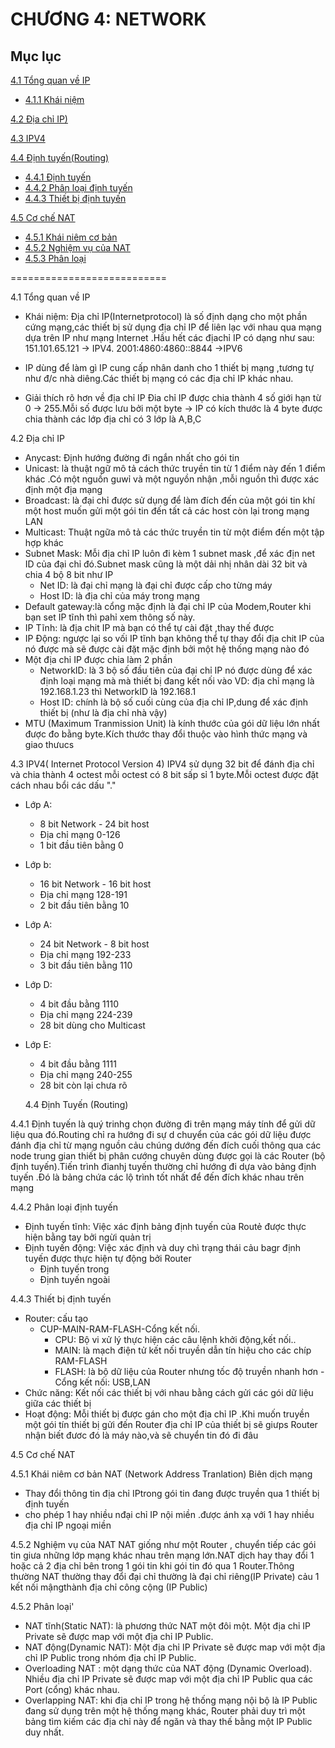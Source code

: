 # CHƯƠNG 4: NETWORK

## Mục lục
[4.1 Tổng quan về IP](#1)
 - [4.1.1 Khái niệm ](#a)

[4.2 Địa chỉ IP)](#2)

[4.3 IPV4](#3)

[4.4 Định tuyến(Routing) ](#4)
- [4.4.1 Định tuyến ](#c1)
- [4.4.2 Phân loại định tuyến ](#c2)
- [4.4.3 Thiết bị định tuyến ](#c3)

[4.5 Cơ chế NAT ](#5)
- [4.5.1 Khái niêm cơ bản ](#c4)
- [4.5.2 Nghiệm vụ của NAT ](#c5)
- [4.5.3 Phân loại ](#c6)

 ===========================

<a name ="1"></a>
 4.1 Tổng quan về IP

 - Khái niệm: Địa chỉ IP(Internetprotocol) là số định dạng cho một phần cứng mạng,các thiết bị sử dụng địa chỉ IP để liên lạc với nhau qua mạng dựa trên IP như mạng Internet .Hầu hết các địachỉ IP có dạng như sau: 151.101.65.121 -> IPV4. 2001:4860:4860::8844 ->IPV6

 - IP dùng để làm gì
 IP cung cấp nhân danh cho 1 thiết bị mạng ,tương tự như đ/c nhà diêng.Các thiết bị mạng có các địa chỉ IP khác nhau.

 - Giải thích rõ hơn về địa chỉ IP
  Đia chỉ IP được chia thành 4 số giới hạn từ 0 -> 255.Mỗi số được lưu bởi một byte -> IP có kích thước là 4 byte được chia thành các lớp địa chỉ có 3 lớp là A,B,C

<a name ="2"></a>
  4.2 Địa chỉ IP 

  - Anycast: Định hướng đường đi ngắn nhất cho gói tin
  - Unicast: là thuật ngữ mô tả cách thức truyền tin từ 1 điểm này đến 1 điểm khác .Có một nguồn guwỉ và một nguyồn nhận ,mỗi nguồn thì được xác định một địa mạng
  - Broadcast: là đại chỉ được sử dụng để làm đích đến của một gói tin khí một host muốn gửi một gói tin đến tất cả các host còn lại trong mạng LAN
  - Multicast: Thuật ngữa mô tả các thức truyền tin từ một điểm đến một tập hợp khác 
  - Subnet Mask: Mỗi địa chỉ IP luôn đi kèm 1 subnet mask ,để xác địn net ID của đại chỉ đó.Subnet mask cũng là một dải nhị nhân dài 32 bit và chia 4 bộ 8 bit như IP
    - Net ID: là đại chỉ mạng là đại chỉ được cấp cho từng máy 
    - Host ID: là địa chỉ của máy trong mạng
- Default gateway:là cổng mặc định là đại chỉ IP của Modem,Router khi bạn set IP tĩnh thì pahỉ xem thông số này.
- IP Tĩnh: là địa chit IP mà bạn có thể tự cài đặt ,thay thế được
- IP Động: ngược lại so vối IP tĩnh bạn không thể tự thay đổi địa chit IP của nó được mà sẽ được cài đặt mặc định bởi một hệ thống mạng nào đó 
- Một địa chỉ IP được chia làm 2 phần
    - NetworkID: là 3 bộ số đầu tiên của đại chỉ IP nó được dùng để xác định loại mạng mà mà thiết bị đang kết nối vào 
    VD: địa chỉ mạng là 192.168.1.23 thì NetworkID là 192.168.1
    - Host ID: chính là bộ số cuối cùng của địa chỉ IP,dung để xác định thiết bị (như là địa chỉ nhà vậy)
- MTU (Maximum Tranmission Unit) là kính thước của gói dữ liệu lớn nhất được đo bằng byte.Kích thước thay đổi thuộc vào hình thức mạng và giao thưucs 

<a name ="3"></a>
4.3 IPV4( Internet Protocol Version 4)
IPV4 sử dụng 32 bit để đánh địa chỉ và chia thành 4 octest mỗi octest có 8 bit sấp sỉ 1 byte.Mỗi octest được đặt cách nhau bổi các dấu "."
- Lớp A:
    - 8 bit Network - 24 bit host
    - Địa chỉ mạng 0-126
    - 1 bit đầu tiên bằng 0
- Lớp b:
    - 16 bit Network - 16 bit host
    - Địa chỉ mạng 128-191
    - 2 bit đầu tiên bằng 10
- Lớp A:
    - 24 bit Network - 8 bit host
    - Địa chỉ mạng 192-233
    - 3 bit đầu tiên bằng 110
- Lớp D:
    - 4 bit đầu bằng 1110
    - Địa chỉ mạng 224-239
    - 28 bit dùng cho Multicast
- Lớp E:
    - 4 bit đầu bằng 1111
    - Địa chỉ mạng 240-255
    - 28 bit còn lại chưa rõ

    <a name ="4"></a>
4.4 Định Tuyến (Routing)

<a name ="c1"></a>
4.4.1 Định tuyến
là quý trinhg chọn đường đi trên mạng máy tính để gửi dữ liệu qua đó.Routing chỉ ra hướng đi sự d chuyển của các gói dữ liệu được đánh địa chỉ từ mạng nguồn cảu chúng dướng đến đích cuối thông qua các node trung gian thiết bị phân cướng chuyên dùng được gọi là các Router (bộ định tuyến).Tiến trình đianhj tuyến thường chỉ hướng đi dựa vào bảng định tuyến .Đó là bảng chứa các lộ trình tốt nhất để đến đích khác nhau trên mạng

<a name ="c2"></a>
4.4.2 Phân loại định tuyến 
- Định tuyến tĩnh: Việc xác định bảng định tuyến của Routẻ được thực hiện bằng tay bởi ngừi quản trị
- Định tuyến động: Việc xác định và duy chì trạng thái cảu bagr định tuyến được thực hiện tự động bởi Router
    - Định tuyến trong
    - Định tuyến ngoài 

 <a name ="c3"></a>
4.4.3 Thiết bị định tuyến
- Router: cấu tạo
    - CUP-MAIN-RAM-FLASH-Cổng kết nối.
        - CPU: Bộ vi xử lý thực hiện các câu lệnh khởi động,kết nối..
        - MAIN: là mạch điện tử kết nối truyền dẫn tín hiệu cho các chíp RAM-FLASH
        - FLASH: là bộ dữ liệu của Router nhưng tốc độ truyền nhanh hơn
        -Cổng kết nối: USB,LAN
- Chức năng: Kết nối các thiết bị với nhau bằng cách gửi các gói dữ liệu giữa các thiết bị
- Hoạt động: Mỗi thiết bị được gán cho một địa chỉ IP .Khi muốn truyền một gói tín thiết bị gửi đến Router địa chỉ IP của thiết bị sẽ giưps Router nhận biết đươc đó là máy nào,và sẽ chuyển tin đó đi đâu

<a name ="5"></a>
4.5 Cơ chế NAT

<a name ="c4"></a>
4.5.1 Khái niêm cơ bản
NAT (Network Address Tranlation) Biên dịch mạng
- Thay đổi thông tin địa chỉ IPtrong gói tin đang được truyền qua 1 thiết bị định tuyến 
- cho phép 1 hay nhiều nđại chỉ IP nội miền .được ánh xạ với 1 hay nhiều địa chỉ IP ngoại miền

<a name ="c5"></a>
4.5.2 Nghiệm vụ của NAT
NAT giống như một Router , chuyển tiếp các gói tin giưa những lớp mạng khác nhau trên mạng lớn.NAT dịch hay thay đổi 1 hoặc cả 2 địa chỉ bên trong 1 gói tin khi gói tin đó qua 1 Router.Thông thường NAT thường thay đổi đại chỉ thường là đại chỉ riêng(IP Private) cảu 1 kết nối mậngthành địa chỉ công cộng (IP Public)

<a name ="c6"></a>
4.5.2 Phân loại'
- NAT tĩnh(Static NAT): là phương thức NAT một đôi một. Một địa chỉ IP Private sẽ được map với một địa chỉ IP Public. 
 - NAT động(Dynamic NAT): Một địa chỉ IP Private sẽ được map với một địa chỉ IP Public trong nhóm địa chỉ IP Public.
 - Overloading NAT : một dạng thức của NAT động (Dynamic Overload). Nhiều địa chỉ IP Private sẽ được map với một địa chỉ IP Public qua các Port (cổng) khác nhau.
 - Overlapping NAT: khi địa chỉ IP trong hệ thống mạng nội bộ là IP Public đang sử dụng trên một hệ thống mạng khác, Router phải duy trì một bảng tìm kiếm các địa chỉ này để ngăn và thay thế bằng một IP Public duy nhất.
 


